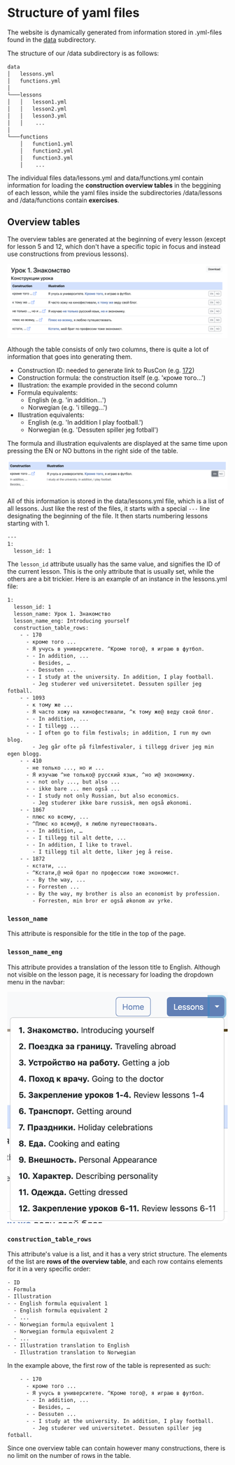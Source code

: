# Structure of yaml files

The website is dynamically generated from information stored in .yml-files found in the [data](https://github.com/constructicon/construxercise-rus/tree/main/data) subdirectory. 

The structure of our /data subdirectory is as follows:

```
data
│   lessons.yml
│   functions.yml   
│
└───lessons
│   │   lesson1.yml
│   │   lesson2.yml
│   │   lesson3.yml
│   │    ...
│   
└───functions
    │   function1.yml
    │   function2.yml
    │   function3.yml
    │    ...
```

The individual files data/lessons.yml and data/functions.yml contain information for loading the **construction overview tables** in the beggining of each lesson, while the yaml files inside the subdirectories /data/lessons and /data/functions contain **exercises**. 

## Overview tables

The overview tables are generated at the beginning of every lesson (except for lesson 5 and 12, which don't have a specific topic in focus and instead use constructions from previous lessons).

![overview-table](https://raw.githubusercontent.com/constructicon/construxercise-rus/main/docs/images/overview_table.png)

Although the table consists of only two columns, there is quite a lot of information that goes into generating them.

- Construction ID: needed to generate link to RusCon (e.g. [172](https://constructicon.github.io/russian/#172))
- Construction formula: the construction itself (e.g. 'кроме того...')
- Illustration: the example provided in the second column
- Formula equivalents:
  - English (e.g. 'in addition...')
  - Norwegian (e.g. 'i tillegg...')
- Illustration equivalents:
  - English (e.g. 'In addition I play football.')
  - Norwegian (e.g. 'Dessuten spiller jeg fotball')

The formula and illustration equivalents are displayed at the same time upon pressing the EN or NO buttons in the right side of the table.

![equivalents](https://raw.githubusercontent.com/constructicon/construxercise-rus/main/docs/images/equivalents-eg.png)

All of this information is stored in the data/lessons.yml file, which is a list of all lessons. Just like the rest of the files, it starts with a special `---` line designating the beginning of the file. It then starts numbering lessons starting with 1.

```
---
1:
  lesson_id: 1
```
The `lesson_id` attribute usually has the same value, and signifies the ID of the current lesson. This is the only attribute that is usually set, while the others are a bit trickier. Here is an example of an instance in the lessons.yml file:

```
1:
  lesson_id: 1
  lesson_name: Урок 1. Знакомство
  lesson_name_eng: Introducing yourself
  construction_table_rows:
    - - 170
      - кроме того ...
      - Я учусь в университете. ^Кроме того@, я играю в футбол.
      - - In addition, ...
        - Besides, …
      - - Dessuten ...
      - - I study at the university. In addition, I play football.
        - Jeg studerer ved universitetet. Dessuten spiller jeg fotball.
    - - 1093
      - к тому же ...
      - Я часто хожу на кинофестивали, ^к тому же@ веду свой блог.
      - - In addition, ...
      - - I tillegg ... 
      - - I often go to film festivals; in addition, I run my own blog.
        - Jeg går ofte på filmfestivaler, i tillegg driver jeg min egen blogg.
    - - 410
      - не только ..., но и ...
      - Я изучаю ^не только@ русский язык, ^но и@ экономику.
      - - not only ..., but also ...
      - - ikke bare ... men også ...
      - - I study not only Russian, but also economics.
        - Jeg studerer ikke bare russisk, men også økonomi.
    - - 1867
      - плюс ко всему, ...
      - ^Плюс ко всему@, я люблю путешествовать.
      - - In addition, …
      - - I tillegg til alt dette, ...
      - - In addition, I like to travel.
        - I tillegg til alt dette, liker jeg å reise.
    - - 1872
      - кстати, ...
      - ^Кстати,@ мой брат по профессии тоже экономист.
      - - By the way, ...
      - - Forresten ...
      - - By the way, my brother is also an economist by profession.
        - Forresten, min bror er også økonom av yrke.
```
### `lesson_name` 
This attribute is responsible for the title in the top of the page.

### `lesson_name_eng` 
This attribute provides a translation of the lesson title to English. Although not visible on the lesson page, it is necessary for loading the dropdown menu in the navbar:

![dropdown](https://raw.githubusercontent.com/constructicon/construxercise-rus/main/docs/images/lesson-dropdown.png)

### `construction_table_rows`
This attribute's value is a list, and it has a very strict structure. The elements of the list are **rows of the overview table**, and each row contains elements for it in a very specific order:

```
- ID
- Formula
- Illustration
- - English formula equivalent 1
  - English formula equivalent 2
  - ...
- - Norwegian formula equivalent 1
  - Norwegian formula equivalent 2
  - ...
- - Illustration translation to English
  - Illustration translation to Norwegian
```

In the example above, the first row of the table is represented as such:

```
    - - 170
      - кроме того ...
      - Я учусь в университете. ^Кроме того@, я играю в футбол.
      - - In addition, ...
        - Besides, …
      - - Dessuten ...
      - - I study at the university. In addition, I play football.
        - Jeg studerer ved universitetet. Dessuten spiller jeg fotball.
```

Since one overview table can contain however many constructions, there is no limit on the number of rows in the table.